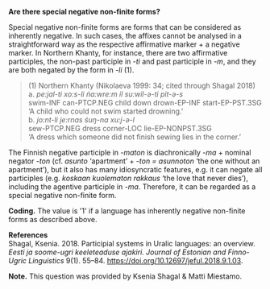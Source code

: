 **Are there special negative non-finite forms?**

Special negative non-finite forms are forms that can be considered as inherently negative. In such cases, the affixes cannot be analysed in a straightforward way as the respective affirmative marker + a negative marker. In Northern Khanty, for instance, there are two affirmative participles, the non-past participle in *-ti* and past participle in *-m*, and they are both negated by the form in *-li* (1).

>(1) Northern Khanty (Nikolaeva 1999: 34; cited through Shagal 2018)<br/>
>a. *pe:jal-ti  xo:s-li   ńa:wre:m il   su:wil-ǝ-ti  pit-ǝ-s*<br/>
>swim-INF can-PTCP.NEG child   down  drown-EP-INF start-EP-PST.3SG<br/>
>‘A child who could not swim started drowning.’<br/>
>b. *jo:nt-li    je:rnas śuŋ-na   xu:j-ǝ-l*<br/> 
>sew-PTCP.NEG  dress  corner-LOC  lie-EP-NONPST.3SG<br/>
>‘A dress which someone did not finish sewing lies in the corner.’

The Finnish negative participle in *-maton* is diachronically *-ma* + nominal negator *-ton* (cf. *asunto* ‘apartment’ + *-ton = asunnoton* ‘the one without an apartment’), but it also has many idiosyncratic features, e.g. it can negate all participles (e.g. *koskaan kuolematon rakkaus* ‘the love that never dies’), including the agentive participle in *-ma*. Therefore, it can be regarded as a special negative non-finite form.

**Coding.** The value is '1' if a language has inherently negative non-finite forms as described above. 

**References**<br/>
Shagal, Ksenia. 2018. Participial systems in Uralic languages: an overview. *Eesti ja soome-ugri keeleteaduse ajakiri. Journal of Estonian and Finno-Ugric Linguistics* 9(1). 55–84. https://doi.org/10.12697/jeful.2018.9.1.03.

**Note.** This question was provided by Ksenia Shagal & Matti Miestamo.
